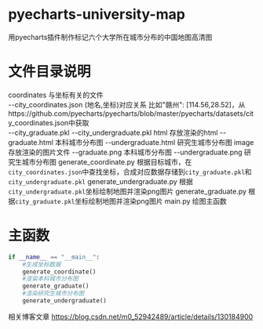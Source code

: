 # pyecharts-university-map
用pyecharts插件制作标记六个大学所在城市分布的中国地图高清图

# 文件目录说明
coordinates 与坐标有关的文件  
--city_coordinates.json (地名,坐标)对应关系 比如"赣州": [114.56,28.52]，从https://github.com/pyecharts/pyecharts/blob/master/pyecharts/datasets/city_coordinates.json中获取  
--city_graduate.pkl
--city_undergraduate.pkl
html 存放渲染的html
--graduate.html 本科城市分布图
--undergraduate.html 研究生城市分布图
image 存放渲染的图片文件
--graduate.png 本科城市分布图
--undergraduate.png 研究生城市分布图
generate_coordinate.py 根据目标城市，在`city_coordinates.json`中查找坐标，合成对应数据存储到`city_graduate.pkl`和`city_undergraduate.pkl`
generate_undergraduate.py 根据`city_undergraduate.pkl`坐标绘制地图并渲染png图片
generate_graduate.py 根据`city_graduate.pkl`坐标绘制地图并渲染png图片
main.py 绘图主函数

# 主函数
```python
if __name__ == "__main__":
    #生成坐标数据
    generate_coordinate()
    #渲染本科城市分布图
    generate_graduate()
    #渲染研究生城市分布图
    generate_undergraduate()
```

相关博客文章 https://blog.csdn.net/m0_52942489/article/details/130184900


